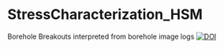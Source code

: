 # StressCharacterization_HSM
Borehole Breakouts interpreted from borehole image logs
[![DOI](https://zenodo.org/badge/429072749.svg)](https://zenodo.org/badge/latestdoi/429072749)
